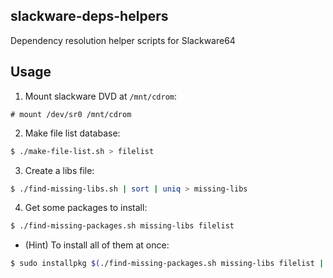 ## slackware-deps-helpers
Dependency resolution helper scripts for Slackware64

## Usage
1. Mount slackware DVD at `/mnt/cdrom`:
```
# mount /dev/sr0 /mnt/cdrom
```

2. Make file list database:
```bash
$ ./make-file-list.sh > filelist
```

3. Create a libs file:
```bash
$ ./find-missing-libs.sh | sort | uniq > missing-libs
```

4. Get some packages to install:
```bash
$ ./find-missing-packages.sh missing-libs filelist
```

* (Hint) To install all of them at once:
```bash
$ sudo installpkg $(./find-missing-packages.sh missing-libs filelist | cut -f2 -d'	' | sort | uniq)
```
